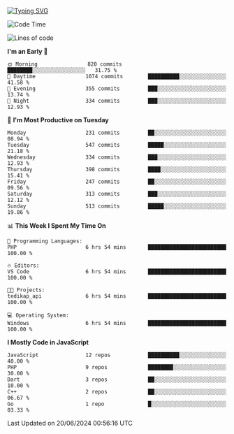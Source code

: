 [![Typing SVG](https://readme-typing-svg.demolab.com?font=Fira+Code&pause=1000&color=F7F7F7&random=false&width=435&lines=Hi+%F0%9F%91%8B%2C+I'm+Rafiu+Sidqi;Junior+Backend+Developer)](https://git.io/typing-svg)
<!--START_SECTION:waka-->
![Code Time](http://img.shields.io/badge/Code%20Time-248%20hrs%2043%20mins-blue)

![Lines of code](https://img.shields.io/badge/From%20Hello%20World%20I%27ve%20Written-1.1%20million%20lines%20of%20code-blue)

**I'm an Early 🐤** 

```text
🌞 Morning                820 commits         ████████░░░░░░░░░░░░░░░░░   31.75 % 
🌆 Daytime                1074 commits        ██████████░░░░░░░░░░░░░░░   41.58 % 
🌃 Evening                355 commits         ███░░░░░░░░░░░░░░░░░░░░░░   13.74 % 
🌙 Night                  334 commits         ███░░░░░░░░░░░░░░░░░░░░░░   12.93 % 
```
📅 **I'm Most Productive on Tuesday** 

```text
Monday                   231 commits         ██░░░░░░░░░░░░░░░░░░░░░░░   08.94 % 
Tuesday                  547 commits         █████░░░░░░░░░░░░░░░░░░░░   21.18 % 
Wednesday                334 commits         ███░░░░░░░░░░░░░░░░░░░░░░   12.93 % 
Thursday                 398 commits         ████░░░░░░░░░░░░░░░░░░░░░   15.41 % 
Friday                   247 commits         ██░░░░░░░░░░░░░░░░░░░░░░░   09.56 % 
Saturday                 313 commits         ███░░░░░░░░░░░░░░░░░░░░░░   12.12 % 
Sunday                   513 commits         █████░░░░░░░░░░░░░░░░░░░░   19.86 % 
```


📊 **This Week I Spent My Time On** 

```text
💬 Programming Languages: 
PHP                      6 hrs 54 mins       █████████████████████████   100.00 % 

🔥 Editors: 
VS Code                  6 hrs 54 mins       █████████████████████████   100.00 % 

🐱‍💻 Projects: 
tedikap_api              6 hrs 54 mins       █████████████████████████   100.00 % 

💻 Operating System: 
Windows                  6 hrs 54 mins       █████████████████████████   100.00 % 
```

**I Mostly Code in JavaScript** 

```text
JavaScript               12 repos            ██████████░░░░░░░░░░░░░░░   40.00 % 
PHP                      9 repos             ████████░░░░░░░░░░░░░░░░░   30.00 % 
Dart                     3 repos             ██░░░░░░░░░░░░░░░░░░░░░░░   10.00 % 
C++                      2 repos             ██░░░░░░░░░░░░░░░░░░░░░░░   06.67 % 
Go                       1 repo              █░░░░░░░░░░░░░░░░░░░░░░░░   03.33 % 
```




 Last Updated on 20/06/2024 00:56:16 UTC
<!--END_SECTION:waka-->

